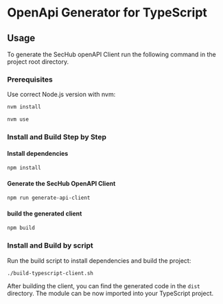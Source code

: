 <!-- SPDX-License-Identifier: MIT --->
# OpenApi Generator for TypeScript

## Usage

To generate the SecHub openAPI Client run the following command in the project root directory.

### Prerequisites

Use correct Node.js version with nvm:

```bash
nvm install 
```

```bash
nvm use
```

### Install and Build Step by Step

#### Install dependencies

```bash
npm install
```

#### Generate the SecHub OpenAPI Client

```bash
npm run generate-api-client
 ```

#### build the generated client

```bash
npm build
```

### Install and Build by script

Run the build script to install dependencies and build the project:

```bash
./build-typescript-client.sh
```

After building the client, you can find the generated code in the `dist` directory.
The module can be now imported into your TypeScript project.